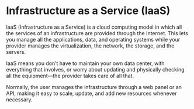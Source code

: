 # Infrastructure as a Service (IaaS)

IaaS (Infrastructure as a Service) is a cloud computing model in which all the services of an infrastructure are provided through the Internet. This lets you manage all the applications, data, and operating systems while your provider manages the virtualization, the network, the storage, and the servers.

IaaS means you don’t have to maintain your own data center, with everything that involves, or worry about updating and physically checking all the equipment—the provider takes care of all that.

Normally, the user manages the infrastructure through a web panel or an API, making it easy to scale, update, and add new resources whenever necessary.
